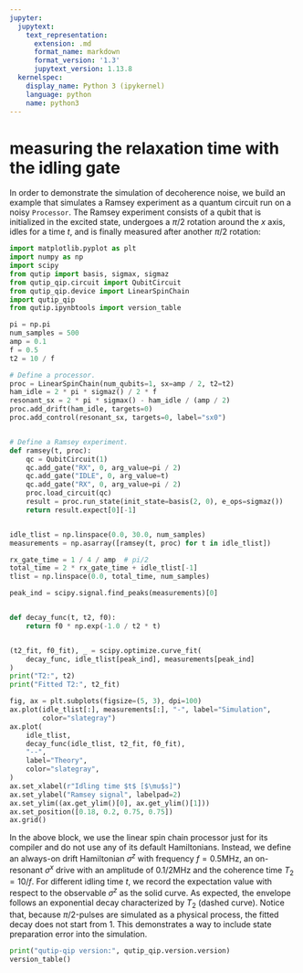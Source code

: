 ```yaml
---
jupyter:
  jupytext:
    text_representation:
      extension: .md
      format_name: markdown
      format_version: '1.3'
      jupytext_version: 1.13.8
  kernelspec:
    display_name: Python 3 (ipykernel)
    language: python
    name: python3
---
```


# measuring the relaxation time with the idling gate
In order to demonstrate the simulation of decoherence noise, we build an example that simulates a Ramsey experiment as a quantum circuit run on a noisy `Processor`.
The Ramsey experiment consists of a qubit that is initialized in the excited state, undergoes a $\pi/2$ rotation around the $x$ axis, idles for a time $t$, and is finally measured after another $\pi/2$ rotation:

```python
import matplotlib.pyplot as plt
import numpy as np
import scipy
from qutip import basis, sigmax, sigmaz
from qutip_qip.circuit import QubitCircuit
from qutip_qip.device import LinearSpinChain
import qutip_qip
from qutip.ipynbtools import version_table

pi = np.pi
num_samples = 500
amp = 0.1
f = 0.5
t2 = 10 / f

# Define a processor.
proc = LinearSpinChain(num_qubits=1, sx=amp / 2, t2=t2)
ham_idle = 2 * pi * sigmaz() / 2 * f
resonant_sx = 2 * pi * sigmax() - ham_idle / (amp / 2)
proc.add_drift(ham_idle, targets=0)
proc.add_control(resonant_sx, targets=0, label="sx0")


# Define a Ramsey experiment.
def ramsey(t, proc):
    qc = QubitCircuit(1)
    qc.add_gate("RX", 0, arg_value=pi / 2)
    qc.add_gate("IDLE", 0, arg_value=t)
    qc.add_gate("RX", 0, arg_value=pi / 2)
    proc.load_circuit(qc)
    result = proc.run_state(init_state=basis(2, 0), e_ops=sigmaz())
    return result.expect[0][-1]


idle_tlist = np.linspace(0.0, 30.0, num_samples)
measurements = np.asarray([ramsey(t, proc) for t in idle_tlist])

rx_gate_time = 1 / 4 / amp  # pi/2
total_time = 2 * rx_gate_time + idle_tlist[-1]
tlist = np.linspace(0.0, total_time, num_samples)

peak_ind = scipy.signal.find_peaks(measurements)[0]


def decay_func(t, t2, f0):
    return f0 * np.exp(-1.0 / t2 * t)


(t2_fit, f0_fit), _ = scipy.optimize.curve_fit(
    decay_func, idle_tlist[peak_ind], measurements[peak_ind]
)
print("T2:", t2)
print("Fitted T2:", t2_fit)

fig, ax = plt.subplots(figsize=(5, 3), dpi=100)
ax.plot(idle_tlist[:], measurements[:], "-", label="Simulation",
        color="slategray")
ax.plot(
    idle_tlist,
    decay_func(idle_tlist, t2_fit, f0_fit),
    "--",
    label="Theory",
    color="slategray",
)
ax.set_xlabel(r"Idling time $t$ [$\mu$s]")
ax.set_ylabel("Ramsey signal", labelpad=2)
ax.set_ylim((ax.get_ylim()[0], ax.get_ylim()[1]))
ax.set_position([0.18, 0.2, 0.75, 0.75])
ax.grid()
```

In the above block, we use the linear spin chain processor just for its compiler and do not use any of its default Hamiltonians.
Instead, we define an always-on drift Hamiltonian $\sigma^z$ with frequency $f=0.5$MHz, an on-resonant $\sigma^x$ drive with an amplitude of $0.1/2$MHz and the coherence time $T_2=10/f$.
For different idling time $t$, we record the expectation value with respect to the observable $\sigma^z$ as the solid curve.
As expected, the envelope follows an exponential decay characterized by $T_2$ (dashed curve).
Notice that, because $\pi/2$-pulses are simulated as a physical process, the fitted decay does not start from 1.
This demonstrates a way to include state preparation error into the simulation.

```python
print("qutip-qip version:", qutip_qip.version.version)
version_table()
```

